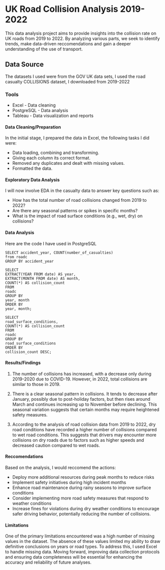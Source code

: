 
# UK Road Collision Analysis 2019-2022

This data analysis project aims to provide insights into the collision rate on UK roads from 2019 to 2022. By analyzing various parts, we seek to identify trends, make data-driven
reccomendations and gain a deeper understanding of the use of transport.

## Data Source

The datasets I used were from the GOV UK data sets, I used the road casualty COLLISIONS dataset, I downloaded from 2019-2022

### Tools
- Excel - Data cleaning
- PostgreSQL - Data analysis
- Tableau - Data visualization and reports

#### Data Cleaning/Preparation

In the initial stage, I prepared the data in Excel, the following tasks I did were:

- Data loading, combining and transforming.
- Giving each column its correct format.
- Removed any duplicates and dealt with missing values.
- Formatted the data.

#### Exploratory Data Analysis

I will now involve EDA in the casualty data to answer key questions such as:

- How has the total number of road collisions changed from 2019 to 2022?
- Are there any seasonal patterns or spikes in specific months?
- What is the impact of road surface conditions (e.g., wet, dry) on collisions?


#### Data Analysis

Here are the code I have used in PostgreSQL

    SELECT accident_year, COUNT(number_of_casualties)
    from roadc
    GROUP BY accident_year

    SELECT
    EXTRACT(YEAR FROM date) AS year,
    EXTRACT(MONTH FROM date) AS month,
    COUNT(*) AS collision_count
    FROM
    roadc
    GROUP BY
    year, month
    ORDER BY
    year, month;

    SELECT
    road_surface_conditions,
    COUNT(*) AS collision_count
    FROM
    roadc
    GROUP BY
    road_surface_conditions
    ORDER BY
    collision_count DESC;



#### Results/Findings

1. The number of collisions has increased, with a decrease only during 2019-2020 due to COVID-19. However, in 2022, total collisions are similar to those in 2019.

2. There is a clear seasonal pattern in collisions. It tends to decrease after January, possibly due to post-holiday factors, but then rises around March and continues increasing up to November before declining. This seasonal variation suggests that certain months may require heightened safety measures.

3. According to the analysis of road collision data from 2019 to 2022, dry road conditions have recorded a higher number of collisions compared to wet road conditions. This suggests that drivers may encounter more collisions on dry roads due to factors such as higher speeds and decreased caution compared to wet roads.

#### Reccomendations

Based on the analysis, I would reccomend the actions:

- Deploy more additional resources during peak months to reduce risks
- Implement safety initiatives during high incident months
- Enhance road maintenance during rainy seasons to improve surface conditions
- Consider implementing more road safety measures that respond to weather conditions
- Increase fines for violations during dry weather conditions to encourage safer driving behavior, potentially reducing the number of collisions.

#### Limitations

One of the primary limitations encountered was a high number of missing values in the dataset. The absence of these values limited my ability to draw definitive conclusions on years or road types. To address this, I used Excel to handle missing data. Moving forward, improving data collection protocols and ensuring data completeness will be essential for enhancing the accuracy and reliability of future analyses.

